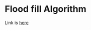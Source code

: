 # Flood fill Algorithm
Link is [here](https://practice.geeksforgeeks.org/problems/flood-fill-algorithm/0)